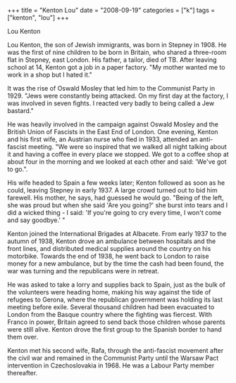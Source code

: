 +++
title = "Kenton Lou"
date = "2008-09-19"
categories = ["k"]
tags = ["kenton", "lou"]
+++

Lou Kenton

Lou Kenton, the son of Jewish immigrants, was born in Stepney in 1908. He was the first of nine children to be born in Britain, who shared a three-room flat in Stepney, east London. His father, a tailor, died of TB. After leaving school at 14, Kenton got a job in a paper factory. "My mother wanted me to work in a shop but I hated it."

It was the rise of Oswald Mosley that led him to the Communist Party in 1929. "Jews were constantly being attacked. On my first day at the factory, I was involved in seven fights. I reacted very badly to being called a Jew bastard."

He was heavily involved in the campaign against Oswald Mosley and the British Union of Fascists in the East End of London. One evening, Kenton and his first wife, an Austrian nurse who fled in 1933, attended an anti-fascist meeting. "We were so inspired that we walked all night talking about it and having a coffee in every place we stopped. We got to a coffee shop at about four in the morning and we looked at each other and said: 'We've got to go.".

His wife headed to Spain a few weeks later; Kenton followed as soon as he could, leaving Stepney in early 1937. A large crowd turned out to bid him farewell. His mother, he says, had guessed he would go. "Being of the left, she was proud but when she said 'Are you going?' she burst into tears and I did a wicked thing - I said: 'If you're going to cry every time, I won't come and say goodbye.' "

Kenton joined the International Brigades at Albacete. From early 1937 to the autumn of 1938, Kenton drove an ambulance between hospitals and the front lines, and distributed medical supplies around the country on his motorbike. Towards the end of 1938, he went back to London to raise money for a new ambulance, but by the time the cash had been found, the war was turning and the republicans were in retreat.

He was asked to take a lorry and supplies back to Spain, just as the bulk of the volunteers were heading home, making his way against the tide of refugees to Gerona, where the republican government was holding its last meeting before exile. Several thousand children had been evacuated to London from the Basque country where the fighting was fiercest. With Franco in power, Britain agreed to send back those children whose parents were still alive. Kenton drove the first group to the Spanish border to hand them over.

Kenton met his second wife, Rafa, through the anti-fascist movement after the civil war and remained in the Communist Party until the Warsaw Pact intervention in Czechoslovakia in 1968. He was a Labour Party member thereafter.
